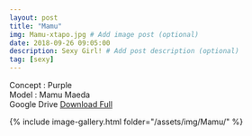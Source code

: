 ```yaml
---
layout: post
title: "Mamu"
img: Mamu-xtapo.jpg # Add image post (optional)
date: 2018-09-26 09:05:00
description: Sexy Girl! # Add post description (optional)
tag: [sexy]
---
```

Concept : Purple  
Model : Mamu Maeda  
Google Drive [Download Full](http://gestyy.com/e0HS6Q)    

{% include image-gallery.html folder="/assets/img/Mamu/" %}
